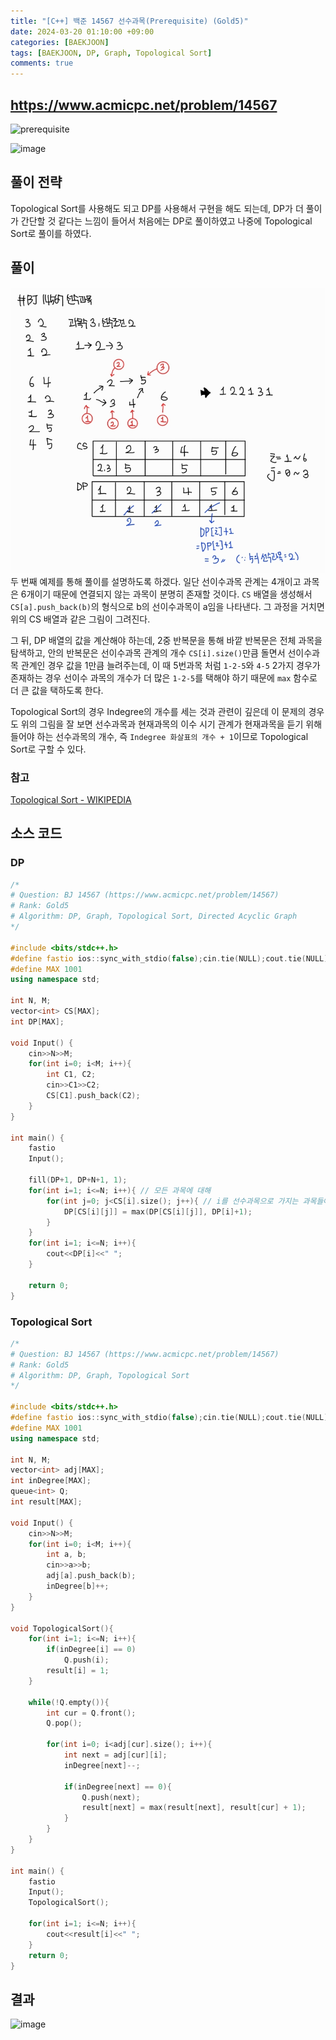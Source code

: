 ```yaml
---
title: "[C++] 백준 14567 선수과목(Prerequisite) (Gold5)"
date: 2024-03-20 01:10:00 +09:00
categories: [BAEKJOON]
tags: [BAEKJOON, DP, Graph, Topological Sort]
comments: true
---
```


## <https://www.acmicpc.net/problem/14567>

![prerequisite](https://thx2.sfo2.cdn.digitaloceanspaces.com/detail_meaning/%EC%84%A0%EC%88%98%EA%B3%BC%EB%AA%A9_1.webp)

![image](https://github.com/Hyunjoon83/Hyunjoon83.github.io/assets/141709404/bbc4757b-3da2-46ec-9593-30dfd3093995)

## 풀이 전략

Topological Sort를 사용해도 되고 DP를 사용해서 구현을 해도 되는데, DP가 더 풀이가 간단할 것 같다는 느낌이 들어서 처음에는 DP로 풀이하였고 나중에 Topological Sort로 풀이를 하였다.

## 풀이

![sol](https://github.com/Hyunjoon83/Algorithm_Study/raw/main/10%EC%A3%BC%EC%B0%A8%20%EC%8A%A4%ED%84%B0%EB%94%94/%ED%92%80%EC%9D%B4/BJ%2014567%20(Prerequisite.cpp)%20%ED%92%80%EC%9D%B4.jpg)
두 번째 예제를 통해 풀이를 설명하도록 하겠다.
일단 선이수과목 관계는 4개이고 과목은 6개이기 때문에 연결되지 않는 과목이 분명히 존재할 것이다.
```CS``` 배열을 생성해서 ```CS[a].push_back(b)```의 형식으로 b의 선이수과목이 a임을 나타낸다. 그 과정을 거치면 위의 CS 배열과 같은 그림이 그려진다.

그 뒤, DP 배열의 값을 계산해야 하는데, 2중 반복문을 통해 바깥 반복문은 전체 과목을 탐색하고, 안의 반복문은 선이수과목 관계의 개수 ```CS[i].size()```만큼 돌면서 선이수과목 관계인 경우 값을 1만큼 늘려주는데, 이 때 5번과목 처럼 ```1-2-5```와 ```4-5``` 2가지 경우가 존재하는 경우 선이수 과목의 개수가 더 많은 ```1-2-5```를 택해야 하기 때문에 ```max``` 함수로 더 큰 값을 택하도록 한다.

Topological Sort의 경우 Indegree의 개수를 세는 것과 관련이 깊은데 이 문제의 경우도 위의 그림을 잘 보면 선수과목과 현재과목의 이수 시기 관계가 현재과목을 듣기 위해 들어야 하는 선수과목의 개수, 즉 ```Indegree 화살표의 개수 + 1```이므로 Topological Sort로 구할 수 있다.

### 참고

[Topological Sort - WIKIPEDIA](https://en.wikipedia.org/wiki/Topological_sorting)

## 소스 코드

### DP

```cpp
/*
# Question: BJ 14567 (https://www.acmicpc.net/problem/14567)
# Rank: Gold5
# Algorithm: DP, Graph, Topological Sort, Directed Acyclic Graph
*/

#include <bits/stdc++.h>
#define fastio ios::sync_with_stdio(false);cin.tie(NULL);cout.tie(NULL);
#define MAX 1001
using namespace std;

int N, M;
vector<int> CS[MAX];
int DP[MAX];

void Input() {
    cin>>N>>M;
    for(int i=0; i<M; i++){
        int C1, C2;
        cin>>C1>>C2;
        CS[C1].push_back(C2);
    }
}

int main() {
    fastio
    Input();
    
    fill(DP+1, DP+N+1, 1);
    for(int i=1; i<=N; i++){ // 모든 과목에 대해
        for(int j=0; j<CS[i].size(); j++){ // i를 선수과목으로 가지는 과목들에 대해
            DP[CS[i][j]] = max(DP[CS[i][j]], DP[i]+1);
        }
    }
    for(int i=1; i<=N; i++){
        cout<<DP[i]<<" ";
    }

    return 0;
}
```

### Topological Sort

```cpp
/*
# Question: BJ 14567 (https://www.acmicpc.net/problem/14567)
# Rank: Gold5
# Algorithm: DP, Graph, Topological Sort
*/

#include <bits/stdc++.h>
#define fastio ios::sync_with_stdio(false);cin.tie(NULL);cout.tie(NULL);
#define MAX 1001
using namespace std;

int N, M;
vector<int> adj[MAX];
int inDegree[MAX];
queue<int> Q;
int result[MAX];

void Input() {
    cin>>N>>M;
    for(int i=0; i<M; i++){
        int a, b;
        cin>>a>>b;
        adj[a].push_back(b);
        inDegree[b]++;
    }
}

void TopologicalSort(){
    for(int i=1; i<=N; i++){
        if(inDegree[i] == 0)
            Q.push(i);
        result[i] = 1;
    }

    while(!Q.empty()){
        int cur = Q.front();
        Q.pop();

        for(int i=0; i<adj[cur].size(); i++){
            int next = adj[cur][i];
            inDegree[next]--;

            if(inDegree[next] == 0){
                Q.push(next);
                result[next] = max(result[next], result[cur] + 1);
            }
        }
    }
}

int main() {
    fastio
    Input();
    TopologicalSort();

    for(int i=1; i<=N; i++){
        cout<<result[i]<<" ";
    }
    return 0;
}
```

## 결과

![image](https://github.com/Hyunjoon83/Hyunjoon83.github.io/assets/141709404/88079941-6809-4e1f-9993-40b3727afc4a)
